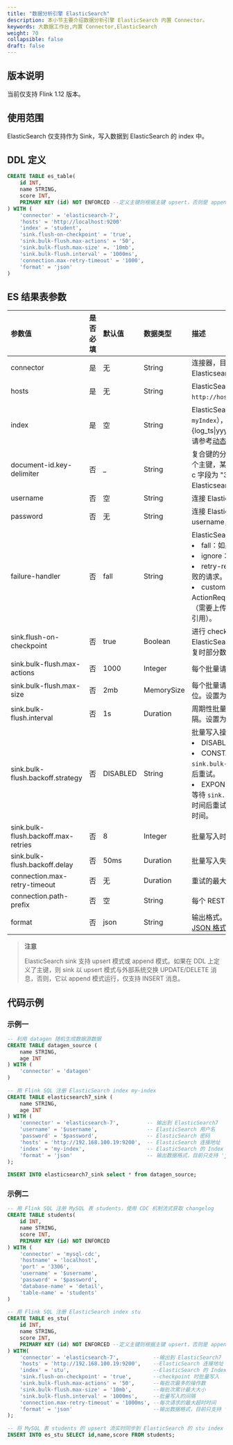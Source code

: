 ```yaml
---
title: "数据分析引擎 ElasticSearch"
description: 本小节主要介绍数据分析引擎 ElasticSearch 内置 Connector。 
keywords: 大数据工作台,内置 Connector,ElasticSearch
weight: 70
collapsible: false
draft: false
---
```




## 版本说明

当前仅支持 Flink 1.12 版本。

## 使用范围

ElasticSearch 仅支持作为 Sink，写入数据到 ElasticSearch 的 index 中。

## DDL 定义

```sql
CREATE TABLE es_table(
    id INT,
    name STRING,
    score INT,
    PRIMARY KEY (id) NOT ENFORCED --定义主键则根据主键 upsert，否则是 append 模式
) WITH (
    'connector' = 'elasticsearch-7',
    'hosts' = 'http://localhost:9200'
    'index' = 'student',
    'sink.flush-on-checkpoint' = 'true',
    'sink.bulk-flush.max-actions' = '50',
    'sink.bulk-flush.max-size' =. '10mb',
    'sink.bulk-flush.interval' = '1000ms',
    'connection.max-retry-timeout' = '1000',
    'format' = 'json'
)
```

## ES 结果表参数

| 参数值                              | 是否必填 | 默认值   | 数据类型   | 描述                                                         |
| :---------------------------------- | :------- | :------- | :--------- | :----------------------------------------------------------- |
| connector                           | 是       | 无       | String     | 连接器，目前支持 `elasticesearch-7`，连接 Elasticsearch 7.x 及更高版本的集群。 |
| hosts                               | 是       | 无       | String     | ElasticSearch 连接地址，如：`http://host_name:9092;http://host_name:9093`。 |
| index                               | 是       | 空       | String     | ElasticSearch 索引名称，支持固定 Index（如：`myIndex`），也支持动态 Index（如：'index-{log_ts\|yyyy-MM-dd}' 或 '{field_name}' ）。详细请参考[动态索引](https://nightlies.apache.org/flink/flink-docs-release-1.12/dev/table/connectors/elasticsearch.html#dynamic-index)。 |
| document-id.key-delimiter           | 否       | _        | String     | 复合键的分隔符（默认为 "_"）。例如有 a、b、c 三个主键，某条数据的 a 字段为 "1"，b 字段为 "2"，c 字段为 "3"，使用默认分隔符，则最终写入 Elasticsearch 的 _id 是 "1_2_3"。 |
| username                            | 否       | 空       | String     | 连接 ElasticSearch 集群的用户名。                            |
| password                            | 否       | 无       | String     | 连接 ElasticSearch 集群的密码。如果定义了 username，则必须定义非空的 password。 |
| failure-handler                     | 否       | fall     | String     | ElasticSearch 请求失败时的故障处理策略。<li>fall：如果请求失败，则作业失败。<li>ignore：忽略失败并丢弃请求。<li>retry-rejected：重新添加由于队列容量满而失败的请求。<li>custom class name：使用 ActionRequestFailureHandler 子类进行故障处理（需要上传自定义程序包，并在作业的依赖资源处引用）。 |
| sink.flush-on-checkpoint            | 否       | true     | Boolean    | 进行 checkpoint 时，是否等待现有记录完全写入 ElasticSearch 。如果设置为 false，则可能导致恢复时部分数据丢失或者重复。 |
| sink.bulk-flush.max-actions         | 否       | 1000     | Integer    | 每个批量请求的最大缓冲操作数，设置为 `0 ` 禁用。             |
| sink.bulk-flush.max-size            | 否       | 2mb      | MemorySize | 每个批量请求缓冲区内存大小，必须以 mb 为单位。设置为 '0' 禁用。 |
| sink.bulk-flush.interval            | 否       | 1s       | Duration   | 周期性批量写入缓存数据到 ElasticSearch 的时间间隔。设置为 '0' 禁用。 |
| sink.bulk-flush.backoff.strategy    | 否       | DISABLED | String     | 批量写入操作失败时的重试策略。<li>DISABLED：不重试。<li>CONSTANT：常量等待时间重试，等待 `sink.bulk-flush.backoff.delay` 选项设置的时间后重试。<li>EXPONENTIAL：指数等待时间重试，首次失败等待 `sink.bulk-flush.backoff.delay` 选项设置的时间后重试，此后每次失败将指数增加下次的等待时间。 |
| sink.bulk-flush.backoff.max-retries | 否       | 8        | Integer    | 批量写入时，最大重试次数。                                   |
| sink.bulk-flush.backoff.delay       | 否       | 50ms     | Duration   | 批量写入失败时，每次重试之间的等待间隔。                     |
| connection.max-retry-timeout        | 否       | 无       | Duration   | 重试的最大超时时间。                                         |
| connection.path-prefix              | 否       | 空       | String     | 每个 REST 请求的前缀，如：'/v1'。                            |
| format                              | 否       | json     | String     | 输出格式。目前仅支持 `json`。详细信息， 请参考[JSON 格式页面](https://nightlies.apache.org/flink/flink-docs-release-1.12/dev/table/connectors/formats/json.html)。 |

> **注意**
>
> ElasticSearch sink 支持 upsert 模式或 append 模式。如果在 DDL 上定义了主键，则 sink 以 upsert 模式与外部系统交换 UPDATE/DELETE 消息，否则，它以 append 模式运行，仅支持 INSERT 消息。

## 代码示例

### 示例一

```sql
-- 利用 datagen 随机生成数据源数据
CREATE TABLE datagen_source (
    name STRING,
    age INT
) WITH (
    'connector' = 'datagen'
)
 
-- 用 Flink SQL 注册 ElasticSearch index my-index  
CREATE TABLE elasticsearch7_sink (
    name STRING,
    age INT
) WITH (
    'connector' = 'elasticsearch-7',         -- 输出到 ElasticSearch7
    'username' = '$username',                -- ElasticSearch 用户名
    'password' = '$password',                -- ElasticSearch 密码
    'hosts' = 'http://192.168.100.19:9200',  -- ElasticSearch 连接地址
    'index' = 'my-index',                    -- ElasticSearch 的 Index 名
    'format' = 'json'                        -- 输出数据格式，目前只支持 'json'
);
 
INSERT INTO elasticsearch7_sink select * from datagen_source;
```

### 示例二

```sql
-- 用 Flink SQL 注册 MySQL 表 students，使用 CDC 机制流式获取 changelog
CREATE TABLE students(
    id INT,
    name STRING,
    score INT,
    PRIMARY KEY (id) NOT ENFORCED
) WITH (
    'connector' = 'mysql-cdc',
    'hostname' = 'localhost',
    'port' = '3306',
    'username' = '$username',
    'password' = '$password',
    'database-name' = 'detail',
    'table-name' = 'students'
)
 
-- 用 Flink SQL 注册 ElasticSearch index stu
CREATE TABLE es_stu(
    id INT,
    name STRING,
    score INT,
    PRIMARY KEY (id) NOT ENFORCED --定义主键则根据主键 upsert，否则是 append 模式
) WITH(
    'connector' = 'elasticsearch-7',           --输出到 ElasticSearch7
    'hosts' = 'http://192.168.100.19:9200',    --ElasticSearch 连接地址
    'index' = 'stu',                           --ElasticSearch 的 Index 名
    'sink.flush-on-checkpoint' = 'true',       --checkpoint 时批量写入
    'sink.bulk-flush.max-actions' = '50',      --每批次最多的操作数
    'sink.bulk-flush.max-size' = '10mb',       --每批次累计最大大小
    'sink.bulk-flush.interval' = '1000ms',     --批量写入的间隔
    'connection.max-retry-timeout' = '1000ms', --每次请求的最大超时时间
    'format' = 'json'                          --输出数据格式，目前只支持 'json'
);
 
-- 将 MySQL 表 students 的 upsert 流实时同步到 ElasticSearch 的 stu index 里
INSERT INTO es_stu SELECT id,name,score FROM students;
```

